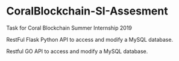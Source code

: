 # CoralBlockchain-SI-Assesment
Task for Coral Blockchain Summer Internship 2019

RestFul Flask Python API to access and modify a MySQL database.

Restful GO API to access and modify a MySQL database. 

